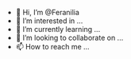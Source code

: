 - 👋 Hi, I’m @Feranilia
- 👀 I’m interested in ...
- 🌱 I’m currently learning ...
- 💞️ I’m looking to collaborate on ...
- 📫 How to reach me ...

<!---
Feranilia/Feranilia is a ✨ special ✨ repository because its `README.md` (this file) appears on your GitHub profile.
You can click the Preview link to take a look at your changes.
--->
